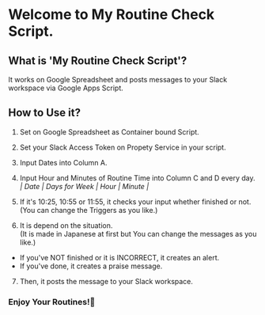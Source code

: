 # Welcome to My Routine Check Script.

## What is 'My Routine Check Script'?
It works on Google Spreadsheet and posts messages to your Slack workspace via Google Apps Script.

## How to Use it?
1. Set on Google Spreadsheet as Container bound Script.

2. Set your Slack Access Token on Propety Service in your script.

3. Input Dates into Column A.

4. Input Hour and Minutes of Routine Time into Column C and D every day.  
*| Date | Days for Week | Hour | Minute |*

5. If it's 10:25, 10:55 or 11:55, it checks your input whether finished or not.  
(You can change the Triggers as you like.)

6. It is depend on the situation.  
(It is made in Japanese at first but You can change the messages as you like.)

- If you've NOT finished or it is INCORRECT, it creates an alert.
- If you've done, it creates a praise message.

7. Then, it posts the message to your Slack workspace.

### Enjoy Your Routines!👋
